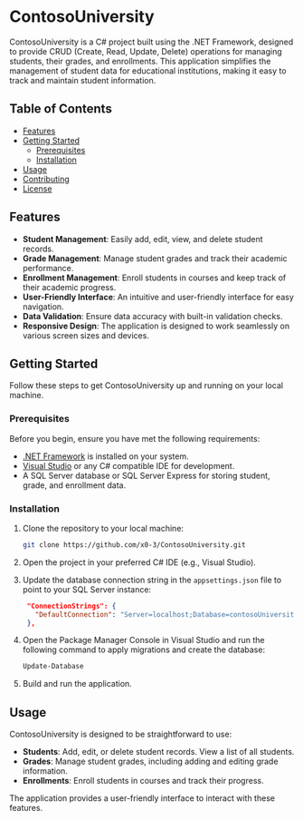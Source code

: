 # ContosoUniversity

ContosoUniversity is a C# project built using the .NET Framework, designed to provide CRUD (Create, Read, Update, Delete) operations for managing students, their grades, and enrollments. This application simplifies the management of student data for educational institutions, making it easy to track and maintain student information.

## Table of Contents

- [Features](#features)
- [Getting Started](#getting-started)
  - [Prerequisites](#prerequisites)
  - [Installation](#installation)
- [Usage](#usage)
- [Contributing](#contributing)
- [License](#license)

## Features

- **Student Management**: Easily add, edit, view, and delete student records.
- **Grade Management**: Manage student grades and track their academic performance.
- **Enrollment Management**: Enroll students in courses and keep track of their academic progress.
- **User-Friendly Interface**: An intuitive and user-friendly interface for easy navigation.
- **Data Validation**: Ensure data accuracy with built-in validation checks.
- **Responsive Design**: The application is designed to work seamlessly on various screen sizes and devices.

## Getting Started

Follow these steps to get ContosoUniversity up and running on your local machine.

### Prerequisites

Before you begin, ensure you have met the following requirements:

- [.NET Framework](https://dotnet.microsoft.com/download/dotnet-framework) is installed on your system.
- [Visual Studio](https://visualstudio.microsoft.com/downloads/) or any C# compatible IDE for development.
- A SQL Server database or SQL Server Express for storing student, grade, and enrollment data.

### Installation

1. Clone the repository to your local machine:

   ```bash
   git clone https://github.com/x0-3/ContosoUniversity.git
   ```

2. Open the project in your preferred C# IDE (e.g., Visual Studio).

3. Update the database connection string in the `appsettings.json` file to point to your SQL Server instance:

   ```json
    "ConnectionStrings": {
      "DefaultConnection": "Server=localhost;Database=contosoUniversity;User=root;Password=;"
    },
   ```

4. Open the Package Manager Console in Visual Studio and run the following command to apply migrations and create the database:

   ```bash
   Update-Database
   ```

5. Build and run the application.

## Usage

ContosoUniversity is designed to be straightforward to use:

- **Students**: Add, edit, or delete student records. View a list of all students.
- **Grades**: Manage student grades, including adding and editing grade information.
- **Enrollments**: Enroll students in courses and track their progress.

The application provides a user-friendly interface to interact with these features.
